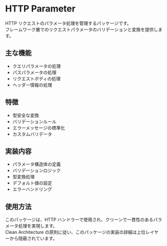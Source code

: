# HTTP Parameter

HTTP リクエストのパラメータ処理を管理するパッケージです。  
フレームワーク層でのリクエストパラメータのバリデーションと変換を提供します。

## 主な機能

- クエリパラメータの処理
- パスパラメータの処理
- リクエストボディの処理
- ヘッダー情報の処理

## 特徴

- 型安全な変換
- バリデーションルール
- エラーメッセージの標準化
- カスタムバリデータ

## 実装内容

- パラメータ構造体の定義
- バリデーションロジック
- 型変換処理
- デフォルト値の設定
- エラーハンドリング

## 使用方法

このパッケージは、HTTP ハンドラーで使用され、クリーンで一貫性のあるパラメータ処理を実現します。  
Clean Architecture の原則に従い、このパッケージの実装の詳細は上位レイヤーから隠蔽されています。
